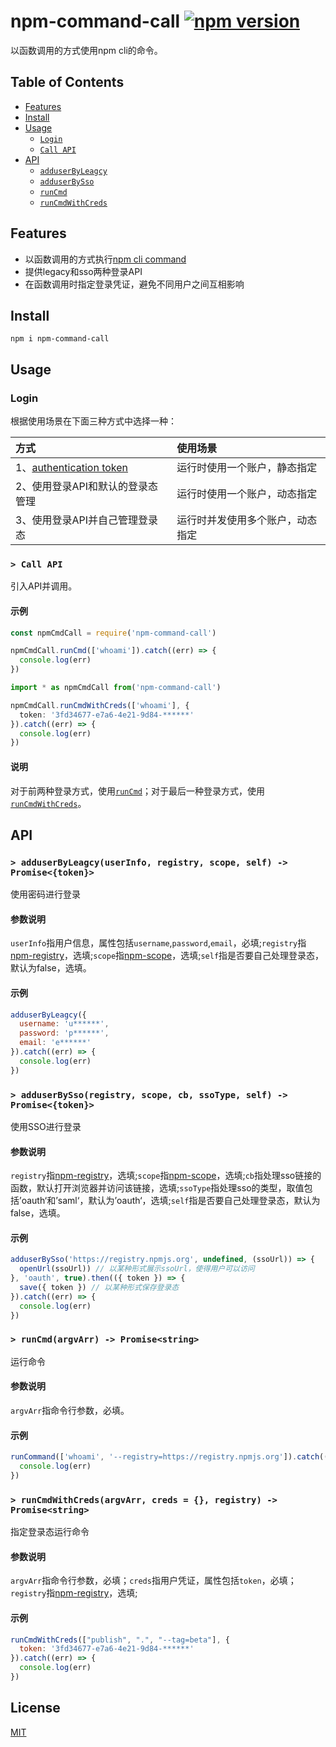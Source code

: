 # npm-command-call [![npm version](https://badgen.net/badge/npm/0.0.x/red)](https://www.npmjs.com/package/npm-command-call)

以函数调用的方式使用npm cli的命令。

## Table of Contents

* [Features](#features)
* [Install](#install)
* [Usage](#usage)
  * [`Login`](#login)
  * [`Call API`](#callapi)
* [API](#api)
  * [`adduserByLeagcy`](#adduserByLeagcy)
  * [`adduserBySso`](#adduserBySso)
  * [`runCmd`](#runCmd)
  * [`runCmdWithCreds`](#runCmdWithCreds)

## Features

- 以函数调用的方式执行[npm cli command](https://docs.npmjs.com/cli-documentation/cli-commands)
- 提供legacy和sso两种登录API
- 在函数调用时指定登录凭证，避免不同用户之间互相影响

## Install

```
npm i npm-command-call
```

## Usage

### Login

根据使用场景在下面三种方式中选择一种：

| 方式 | 使用场景 |
| :------ | :------ |
| 1、[authentication token](https://docs.npmjs.com/using-private-packages-in-a-ci-cd-workflow) | 运行时使用一个账户，静态指定 |
| 2、使用登录API和默认的登录态管理 | 运行时使用一个账户，动态指定 |
| 3、使用登录API并自己管理登录态 | 运行时并发使用多个账户，动态指定 |

### <a name="callapi"></a> `> Call API`

引入API并调用。

#### 示例

```javascript
const npmCmdCall = require('npm-command-call')

npmCmdCall.runCmd(['whoami']).catch((err) => {
  console.log(err)
})
```

```typescript
import * as npmCmdCall from('npm-command-call')

npmCmdCall.runCmdWithCreds(['whoami'], {
  token: '3fd34677-e7a6-4e21-9d84-******'
}).catch((err) => {
  console.log(err)
})
```

#### 说明

对于前两种登录方式，使用[`runCmd`](#runCmd)；对于最后一种登录方式，使用[`runCmdWithCreds`](#runCmdWithCreds)。

## API

### <a name="adduserByLeagcy"></a> `> adduserByLeagcy(userInfo, registry, scope, self) -> Promise<{token}>`

使用密码进行登录

#### 参数说明

`userInfo`指用户信息，属性包括`username`,`password`,`email`，必填;`registry`指[npm-registry](https://docs.npmjs.com/misc/registry)，选填;`scope`指[npm-scope](https://docs.npmjs.com/misc/scope.html)，选填;`self`指是否要自己处理登录态，默认为false，选填。

#### 示例

```javascript
adduserByLeagcy({
  username: 'u******',
  password: 'p******',
  email: 'e******'
}).catch((err) => {
  console.log(err)
})
```

### <a name="adduserBySso"></a> `> adduserBySso(registry, scope, cb, ssoType, self) -> Promise<{token}>`

使用SSO进行登录

#### 参数说明

`registry`指[npm-registry](https://docs.npmjs.com/misc/registry)，选填;`scope`指[npm-scope](https://docs.npmjs.com/misc/scope.html)，选填;`cb`指处理sso链接的函数，默认打开浏览器并访问该链接，选填;`ssoType`指处理sso的类型，取值包括’oauth‘和’saml‘，默认为’oauth‘，选填;`self`指是否要自己处理登录态，默认为false，选填。

#### 示例

```javascript
adduserBySso('https://registry.npmjs.org', undefined, (ssoUrl)) => {
  openUrl(ssoUrl)) // 以某种形式展示ssoUrl，使得用户可以访问
}, 'oauth', true).then(({ token }) => {
  save({ token }) // 以某种形式保存登录态
}).catch((err) => {
  console.log(err)
})
```

### <a name="runCmd"></a> `> runCmd(argvArr) -> Promise<string>`

运行命令

#### 参数说明

`argvArr`指命令行参数，必填。

#### 示例

```javascript
runCommand(['whoami', '--registry=https://registry.npmjs.org']).catch((err) => {
  console.log(err)
})
```

### <a name="runCmdWithCreds"></a> `> runCmdWithCreds(argvArr, creds = {}, registry) -> Promise<string>`

指定登录态运行命令

#### 参数说明

`argvArr`指命令行参数，必填；`creds`指用户凭证，属性包括`token`，必填；`registry`指[npm-registry](https://docs.npmjs.com/misc/registry)，选填;

#### 示例

```javascript
runCmdWithCreds(["publish", ".", "--tag=beta"], {
  token: '3fd34677-e7a6-4e21-9d84-******'
}).catch((err) => {
  console.log(err)
})
```

## License

[MIT](https://github.com/microsoft/vscode/blob/master/LICENSE.txt)
